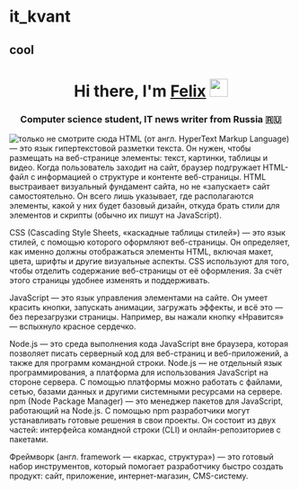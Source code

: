 # it_kvant
## cool
<h1 align="center">Hi there, I'm <a href="https://daniilshat.ru/" target="_blank">Felix</a> 
<img src="https://github.com/blackcater/blackcater/raw/main/images/Hi.gif" height="32"/></h1>
<h3 align="center">Computer science student, IT news writer from Russia 🇷🇺</h3>
<img src="путь к файлу" alt="только не смотрите сюда">
HTML (от англ. HyperText Markup Language) — это язык гипертекстовой разметки текста. Он нужен, чтобы размещать на веб-странице элементы: текст, картинки, таблицы и видео. Когда пользователь заходит на сайт, браузер подгружает HTML-файл с информацией о структуре и контенте веб-страницы. HTML выстраивает визуальный фундамент сайта, но не «запускает» сайт самостоятельно. Он всего лишь указывает, где располагаются элементы, какой у них будет базовый дизайн, откуда брать стили для элементов и скрипты (обычно их пишут на JavaScript). 

CSS (Cascading Style Sheets, «каскадные таблицы стилей») — это язык стилей, с помощью которого оформляют веб-страницы. Он определяет, как именно должны отображаться элементы HTML, включая макет, цвета, шрифты и другие визуальные аспекты. CSS используют для того, чтобы отделить содержание веб-страницы от её оформления. За счёт этого страницы удобнее изменять и поддерживать. 

JavaScript — это язык управления элементами на сайте. Он умеет красить кнопки, запускать анимации, загружать эффекты, и всё это — без перезагрузки страницы. Например, вы нажали кнопку «Нравится» — вспыхнуло красное сердечко.

Node.js — это среда выполнения кода JavaScript вне браузера, которая позволяет писать серверный код для веб-страниц и веб-приложений, а также для программ командной строки. Node.js — не отдельный язык программирования, а платформа для использования JavaScript на стороне сервера. С помощью платформы можно работать с файлами, сетью, базами данных и другими системными ресурсами на сервере.
npm (Node Package Manager) — это менеджер пакетов для JavaScript, работающий на Node.js. С помощью npm разработчики могут устанавливать готовые решения в свои проекты. Он состоит из двух частей: интерфейса командной строки (CLI) и онлайн-репозиториев с пакетами.  

Фреймворк (англ. framework — «каркас, структура») — это готовый набор инструментов, который помогает разработчику быстро создать продукт: сайт, приложение, интернет-магазин, CMS-систему. 
